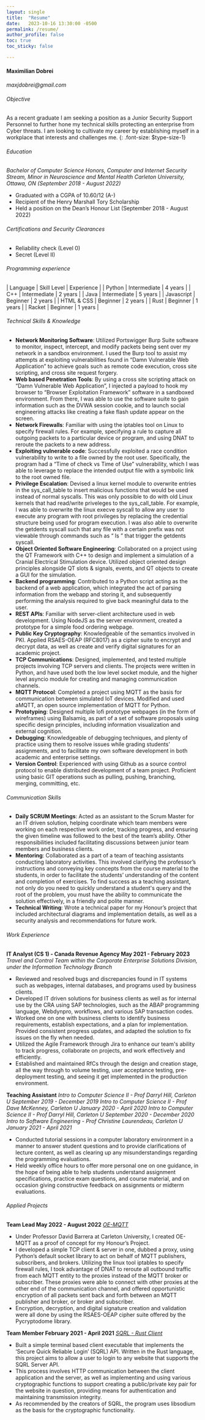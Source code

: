 ```yaml
---
layout: single
title:  "Resume"
date:   2023-10-16 13:30:00 -0500
permalink: /resume/
author_profile: false
toc: true
toc_sticky: false

---
```


#### **Maximilian Dobrei**
_maxjdobrei@gmail.com_


###### Objective
As a recent graduate I am seeking a position as a Junior Security Support Personnel to further hone my technical skills protecting an enterprise from Cyber threats. I am looking to cultivate my career by establishing myself in a workplace that interests and challenges me.
{: .font-size: $type-size-1}

###### Education

_Bachelor of Computer Science Honors, Computer and Internet Security Stream, Minor in Neuroscience and Mental Health Carleton University, Ottawa, ON  (September 2018 - August 2022)_

* Graduated with a CGPA of 10.60/12 (A-)
* Recipient of the Henry Marshall Tory Scholarship
* Held a position on the Dean’s Honour List (September 2018 - August 2022)


###### Certifications and Security Clearances

* Reliability check (Level 0)
* Secret (Level II)

###### Programming experience

| Language             | Skill Level  | Experience |
| Python               | Intermediate | 4 years    |
| C++                  | Intermediate | 2 years    |
| Java                 | Intermediate | 5 years    |
| Javascript           | Beginner     | 2 years    | 
| HTML & CSS           | Beginner     | 2 years    |
| Rust                 | Beginner     | 1 years    |
| Racket               | Beginner     | 1 years    |

###### Technical Skills & Knowledge

* **Network Monitoring Software**: Utilized Portswigger Burp Suite software to monitor, inspect,  intercept, and modify packets being sent over my network in a sandbox environment. I used the Burp tool to assist my attempts at exploiting vulnerabilities found in “Damn Vulnerable Web Application” to achieve goals such as remote code execution, cross site scripting, and cross site request forgery.
* **Web based Penetration Tools**: By using a cross site scripting attack on “Damn Vulnerable Web Application”, I injected a payload to hook my browser to “Browser Exploitation Framework” software in a sandboxed environment. From there, I was able to use the software suite to gain information such as the DVWA session cookie, and to launch social engineering attacks like creating a fake flash update appear on the screen.
* **Network Firewalls**: Familiar with using the iptables tool on Linux to specify firewall rules. For example, specifying a rule to capture all outgoing packets to a particular device or program, and using DNAT to reroute the packets to a new address. 
* **Exploiting vulnerable code**: Successfully exploited a race condition vulnerability to write to a file owned by the root user. Specifically, the program had a “Time of check vs Time of Use” vulnerability, which I was able to leverage to replace the intended output file with a symbolic link to the root owned file. 
* **Privilege Escalation**: Devised a linux kernel module to overwrite entries in the sys_call_table to insert malicious functions that would be used instead of normal syscalls. This was only possible to do with old Linux kernels that had read/write priveleges to the sys_call_table. For example, I was able to overwrite the linux execve syscall to allow any user to execute any program with root privileges by replacing the credential structure being used for program execution. I was also able to overwrite the getdents syscall such that any file with a certain prefix was not viewable through commands such as “ ls ” that trigger the getdents syscall.
* **Object Oriented Software Engineering**: Collaborated on a project using the QT Framework with C++ to design and implement a simulation of a Cranial Electrical Stimulation device. Utilized object oriented design principles alongside QT slots & signals, events, and QT objects to create a GUI for the simulation.
* **Backend programming**:  Contributed to a Python script acting as the backend of a web application, which integrated the act of parsing information from the webapp and storing it, and subsequently performing the analysis required to give back meaningful data to the user. 
* **REST APIs**: Familiar with server-client architecture used in web development. Using NodeJS as the server environment, created a prototype for a simple food ordering webpage. 
* **Public Key Cryptography**: Knowledgeable of the semantics involved in PKI. Applied RSAES-OEAP (RFC8017) as a cipher suite to encrypt and decrypt data, as well as create and verify digital signatures for an academic project.
* **TCP Communications**: Designed, implemented, and tested multiple projects involving TCP servers and clients. The projects were written in Python, and have used both the low level socket module, and the higher level asyncio module for creating and managing communication channels.
* **MQTT Protocol**: Completed a project using MQTT as the basis for communication between simulated IoT devices. Modified and used aMQTT, an open source implementation of MQTT for Python.  
* **Prototyping**: Designed multiple lofi prototype webpages (in the form of wireframes) using Balsamiq, as part of a set of software proposals using specific design principles, including information visualization and external cognition.
* **Debugging**: Knowledgeable of debugging techniques, and plenty of practice using them to resolve issues while grading students’ assignments, and to facilitate my own software development in both academic and enterprise settings.
* **Version Control**: Experienced with using Github as a source control protocol to enable distributed development of a team project. Proficient using basic GIT operations such as pulling, pushing, branching, merging, committing, etc.

###### Communication Skills

* **Daily SCRUM Meetings**: Acted as an assistant to the Scrum Master for an IT driven solution, helping coordinate which team members were working on each respective work order, tracking progress, and ensuring the given timeline was followed to the best of the team’s ability. Other responsibilities included facilitating discussions between junior team members and business clients.
* **Mentoring**: Collaborated as a part of a team of teaching assistants conducting laboratory activities. This involved clarifying the professor’s instructions and conveying key concepts from the course material to the students, in order to facilitate the students’ understanding of the content and completion of exercises. To find success as a teaching assistant, not only do you need to quickly understand a student's query and the root of the problem, you must have the ability to communicate the solution effectively, in a friendly and polite manner.  
* **Technical Writing**: Wrote a technical paper for my Honour’s project that included architectural diagrams and implementation details, as well as a security analysis and recommendations for future work. 

###### Work Experience

**IT Analyst (CS 1) - Canada Revenue Agency May 2021 - February 2023**
_Travel and Control Team within the Corporate Enterprise Solutions Division, under the Information Technology Branch_
* Reviewed and resolved bugs and discrepancies found in IT systems such as webpages, internal databases, and programs used by business clients.
* Developed IT driven solutions for business clients as well as for internal use by the CRA using SAP technologies, such as the ABAP programming language, Webdynpro, workflows, and various SAP transaction codes.
* Worked one on one with business clients to identify business requirements, establish expectations,  and a plan for implementation.  Provided consistent progress updates, and adapted the solution to fix issues on the fly when needed.
* Utilized the Agile Framework through Jira to enhance our team's ability to track progress, collaborate on projects, and work effectively and efficiently. 
* Established and maintained RfCs through the design and creation stage, all the way through to volume testing, user acceptance testing, pre-deployment testing, and seeing it get implemented in the production environment.

**Teaching Assistant** 
_Intro to Computer Science II  - Prof Darryl Hill, Carleton U          September 2019 - December 2019_
_Intro to Computer Science II  - Prof Dave McKenney, Carleton U        January   2020 - April    2020_
_Intro to Computer Science II  - Prof Darryl Hill, Carleton U          September 2020 - December 2020_ 
_Intro to Software Engineering - Prof Christine Laurendeau, Carleton U January   2021 - April    2021_
* Conducted tutorial sessions in a computer laboratory environment in a manner to answer student questions and to provide clarifications of lecture content, as well as clearing up any misunderstandings regarding the programming evaluations.
* Held weekly office hours to offer more personal one on one guidance, in the hope of being able to help students understand assignment specifications, practice exam questions, and course material, and on occasion giving constructive feedback on assignments or midterm evaluations. 

###### Applied Projects

**Team Lead May 2022 - August 2022**
[_OE-MQTT_](https://github.com/maxjdobrei/oe-mqtt)

* Under Professor David Barrera at Carleton University, I created OE-MQTT as a proof of concept for my Honour’s Project.
* I developed a simple TCP client & server in one, dubbed a proxy, using Python’s default socket library to act on behalf of MQTT publishers, subscribers, and brokers. Utilizing the linux tool iptables to specify firewall rules, I took advantage of DNAT to reroute all outbound traffic from each MQTT entity to the proxies instead of the MQTT broker or subscriber. These proxies were able to connect with other proxies at the other end of the communication channel, and offered opportunistic encryption of all packets sent back and forth between an MQTT publisher and broker, or broker and subscriber.
* Encryption, decryption, and digital signature creation and validation were all done by using the RSAES-OEAP cipher suite offered by the Pycryptodome library.


**Team Member February 2021 - April 2021**
[_SQRL - Rust Client_](https://github.com/filipp-g/rust-sqrl-client)
* Built a simple terminal based client executable that implements the ‘Secure Quick Reliable Login’ (SQRL) API. Written in the Rust language, this project aims to allow a user to login to any website that supports the SQRL Server API.
* This process involves HTTP communication between the client application and the server, as well as  implementing and using various cryptographic functions to support creating a public/private key pair for the website in question, providing means for authentication and maintaining transmission integrity. 
* As recommended by the creators of SQRL, the program uses libsodium as the basis for the cryptographic functionality.
